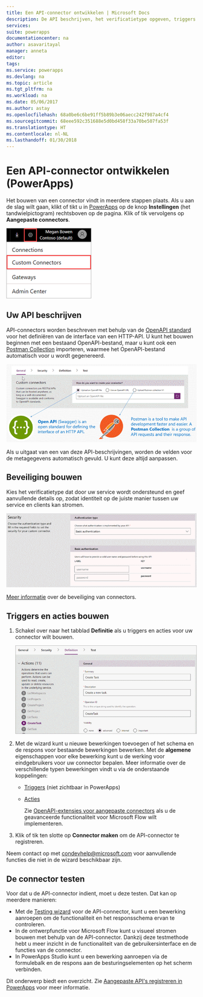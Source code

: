 ```yaml
---
title: Een API-connector ontwikkelen | Microsoft Docs
description: De API beschrijven, het verificatietype opgeven, triggers en acties bouwen, en testen.
services: 
suite: powerapps
documentationcenter: na
author: asavaritayal
manager: anneta
editor: 
tags: 
ms.service: powerapps
ms.devlang: na
ms.topic: article
ms.tgt_pltfrm: na
ms.workload: na
ms.date: 05/06/2017
ms.author: astay
ms.openlocfilehash: 68a0be6c6be91ff5b89b3e06aecc242f987a4cf4
ms.sourcegitcommit: 68eee592c351688e5d0bd458f33a70be507fa53f
ms.translationtype: HT
ms.contentlocale: nl-NL
ms.lasthandoff: 01/30/2018
---
```

# <a name="develop-an-api-connector-powerapps"></a>Een API-connector ontwikkelen (PowerApps)
Het bouwen van een connector vindt in meerdere stappen plaats. Als u aan de slag wilt gaan, klikt of tikt u in [PowerApps](https://web.powerapps.com/) op de knop **Instellingen** (het tandwielpictogram) rechtsboven op de pagina. Klik of tik vervolgens op **Aangepaste connectors**.

![API-connectors zoeken](./media/api-connectors-dev/finding-custom-apis.png)

## <a name="describe-your-api"></a>Uw API beschrijven
API-connectors worden beschreven met behulp van de [OpenAPI standard](https://swagger.io/) voor het definiëren van de interface van een HTTP-API. U kunt het bouwen beginnen met een bestaand OpenAPI-bestand, maar u kunt ook een [Postman Collection](https://www.getpostman.com/docs/collections) importeren, waarmee het OpenAPI-bestand automatisch voor u wordt gegenereerd. 

![Het API-diagram definiëren](./media/api-connectors-dev/build-your-api-updated.png)

Als u uitgaat van een van deze API-beschrijvingen, worden de velden voor de metagegevens automatisch gevuld. U kunt deze altijd aanpassen.  

## <a name="build-security"></a>Beveiliging bouwen
Kies het verificatietype dat door uw service wordt ondersteund en geef aanvullende details op, zodat identiteit op de juiste manier tussen uw service en clients kan stromen. 

![Beveiligingsdiagram](./media/api-connectors-dev/security.png)

[Meer informatie](register-custom-api.md) over de beveiliging van connectors.

## <a name="build-triggers-and-actions"></a>Triggers en acties bouwen
1. Schakel over naar het tabblad **Definitie** als u triggers en acties voor uw connector wilt bouwen. 
   
    ![Diagram Definitie](./media/api-connectors-dev/definition.png)
2. Met de wizard kunt u nieuwe bewerkingen toevoegen of het schema en de respons voor bestaande bewerkingen bewerken. Met de **algemene** eigenschappen voor elke bewerking kunt u de werking voor eindgebruikers voor uw connector bepalen. Meer informatie over de verschillende typen bewerkingen vindt u via de onderstaande koppelingen:
   
   * [Triggers](https://flow.microsoft.com/documentation/customapi-webhooks) (niet zichtbaar in PowerApps)
   * [Acties](register-custom-api.md)
     
     Zie [OpenAPI-extensies voor aangepaste connectors](https://flow.microsoft.com/documentation/customapi-how-to-swagger/) als u de geavanceerde functionaliteit voor Microsoft Flow wilt implementeren. 
3. Klik of tik ten slotte op **Connector maken** om de API-connector te registreren.

Neem contact op met [condevhelp@microsoft.com](mailto:condevhelp@microsoft.com) voor aanvullende functies die niet in de wizard beschikbaar zijn.

## <a name="test-the-connector"></a>De connector testen
Voor dat u de API-connector indient, moet u deze testen. Dat kan op meerdere manieren: 

* Met de [Testing wizard](https://flow.microsoft.com/blog/new-updates-custom-api/) voor de API-connector, kunt u een bewerking aanroepen om de functionaliteit en het responsschema ervan te controleren.
* In de ontwerpfunctie voor Microsoft Flow kunt u visueel stromen bouwen met behulp van de API-connector. Dankzij deze testmethode hebt u meer inzicht in de functionaliteit van de gebruikersinterface en de functies van de connector.
* In PowerApps Studio kunt u een bewerking aanroepen via de formulebalk en de respons aan de besturingselementen op het scherm verbinden.

Dit onderwerp biedt een overzicht. Zie [Aangepaste API's registreren in PowerApps](register-custom-api.md) voor meer informatie.

